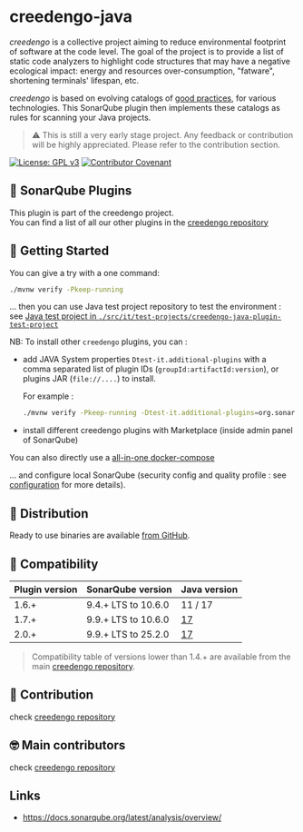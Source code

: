 creedengo-java
===========

_creedengo_ is a collective project aiming to reduce environmental footprint of software at the code level. The goal of
the project is to provide a list of static code analyzers to highlight code structures that may have a negative
ecological impact: energy and resources over-consumption, "fatware", shortening terminals' lifespan, etc.

_creedengo_ is based on evolving catalogs
of [good practices](https://github.com/green-code-initiative/creedengo-rules-specifications/blob/main/docs/rules), for various technologies.
This
SonarQube plugin then implements these catalogs as rules for scanning your Java projects.

> ⚠️ This is still a very early stage project. Any feedback or contribution will be highly appreciated. Please
> refer to the contribution section.

[![License: GPL v3](https://img.shields.io/badge/License-GPLv3-blue.svg)](https://www.gnu.org/licenses/gpl-3.0)
[![Contributor Covenant](https://img.shields.io/badge/Contributor%20Covenant-2.1-4baaaa.svg)](https://github.com/green-code-initiative/creedengo-common/blob/main/doc/CODE_OF_CONDUCT.md)

🌿 SonarQube Plugins
-------------------

This plugin is part of the creedengo project.\
You can find a list of all our other plugins in
the [creedengo repository](https://github.com/green-code-initiative/creedengo-rules-specifications#-sonarqube-plugins)

🚀 Getting Started
------------------

You can give a try with a one command:

```sh
./mvnw verify -Pkeep-running
```

... then you can use Java test project repository to test the environment : see [Java test project in `./src/it/test-projects/creedengo-java-plugin-test-project`](./src/it/test-projects/creedengo-java-plugin-test-project)

NB: To install other `creedengo` plugins, you can :

- add JAVA System properties `Dtest-it.additional-plugins` with a comma separated list of plugin IDs (`groupId:artifactId:version`), or plugins JAR (`file://....`) to install.

  For example :

  ```sh
  ./mvnw verify -Pkeep-running -Dtest-it.additional-plugins=org.sonarsource.javascript:sonar-plugin:10.1.0.21143
  ```
- install different creedengo plugins with Marketplace (inside admin panel of SonarQube)

You can also directly use a [all-in-one docker-compose](https://github.com/green-code-initiative/creedengo-common/blob/main/doc/INSTALL.md#start-sonarqube-if-first-time)

... and configure local SonarQube (security config and quality profile : see [configuration](https://github.com/green-code-initiative/creedengo-common/blob/main/doc/INSTALL.md#configuration-sonarqube) for more details).

🛒 Distribution
------------------

Ready to use binaries are available [from GitHub](https://github.com/green-code-initiative/creedengo-java/releases).

🧩 Compatibility
-----------------

| Plugin version | SonarQube version   | Java version                                                                                   |
|----------------|---------------------|------------------------------------------------------------------------------------------------|
| 1.6.+          | 9.4.+ LTS to 10.6.0 | 11 / 17                                                                                        |
| 1.7.+          | 9.9.+ LTS to 10.6.0 | [17](https://docs.sonarsource.com/sonarqube/9.9/requirements/prerequisites-and-overview/#java) |
| 2.0.+          | 9.9.+ LTS to 25.2.0 | [17](https://docs.sonarsource.com/sonarqube/9.9/requirements/prerequisites-and-overview/#java) |

> Compatibility table of versions lower than 1.4.+ are available from the
> main [creedengo repository](https://github.com/green-code-initiative/creedengo-rules-specifications#-plugins-version-compatibility).

🤝 Contribution
---------------

check [creedengo repository](https://github.com/green-code-initiative/creedengo-rules-specifications#-contribution)

🤓 Main contributors
--------------------

check [creedengo repository](https://github.com/green-code-initiative/creedengo-rules-specifications#-main-contributors)

Links
-----

- https://docs.sonarqube.org/latest/analysis/overview/
